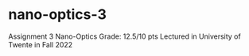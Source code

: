 # nano-optics-3
Assignment 3 Nano-Optics Grade: 12.5/10 pts Lectured in University of Twente in Fall 2022
